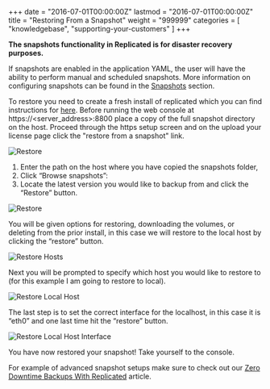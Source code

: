 +++
date = "2016-07-01T00:00:00Z"
lastmod = "2016-07-01T00:00:00Z"
title = "Restoring From a Snapshot"
weight = "999999"
categories = [ "knowledgebase", "supporting-your-customers" ]
+++

**The snapshots functionality in Replicated is for disaster recovery purposes.**

If snapshots are enabled in the application YAML, the user will have the ability
to perform manual and scheduled snapshots.  More information on configuring snapshots can be
found in the [Snapshots](/packaging-an-application/snapshots/) section.

To restore you need to create a fresh install of replicated which you can find instructions
for [here](/distributing-an-application/installing-via-script/). Before
running the web console at https://<server_address>:8800 place a copy of the full snapshot directory
on the host. Proceed through the https setup screen and on the upload your license page click the
"restore from a snapshot" link.

![Restore](/static/restore-start.png)

1. Enter the path on the host where you have copied the snapshots folder,
1. Click “Browse snapshots”:
1. Locate the latest version you would like to backup from and click the “Restore” button.

![Restore](/static/restore-location.png)

You will be given options for restoring, downloading the volumes, or deleting from the prior
install, in this case we will restore to the local host by clicking the “restore” button.

![Restore Hosts](/static/restore-hosts.png)

Next you will be prompted to specify which host you would like to restore to (for this example
I am going to restore to local).

![Restore Local Host](/static/restore-local-host.png)

The last step is to set the correct interface for the localhost, in this case it is “eth0” and one last time hit the “restore” button.

![Restore Local Host Interface](/static/restore-local-host-interface.png)

You have now restored your snapshot! Take yourself to the console.

For example of advanced snapshot setups make sure to check out our
[Zero Downtime Backups With Replicated](https://support.replicated.com/hc/en-us/articles/216706397-Zero-Downtime-Backups-with-Replicated-Redis-) article.
